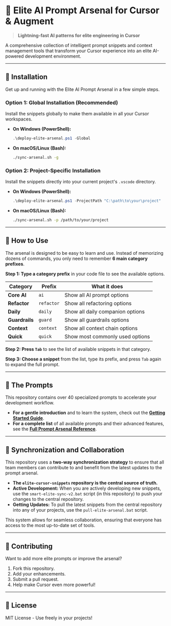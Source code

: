 # 🧠 Elite AI Prompt Arsenal for Cursor & Augment

> **Lightning-fast AI patterns for elite engineering in Cursor**

A comprehensive collection of intelligent prompt snippets and context management tools that transform your Cursor experience into an elite AI-powered development environment.

---

## 🚀 Installation

Get up and running with the Elite AI Prompt Arsenal in a few simple steps.

### **Option 1: Global Installation (Recommended)**

Install the snippets globally to make them available in all your Cursor workspaces.

*   **On Windows (PowerShell):**
    ```powershell
    .\deploy-elite-arsenal.ps1 -Global
    ```
*   **On macOS/Linux (Bash):**
    ```bash
    ./sync-arsenal.sh -g
    ```

### **Option 2: Project-Specific Installation**

Install the snippets directly into your current project's `.vscode` directory.

*   **On Windows (PowerShell):**
    ```powershell
    .\deploy-elite-arsenal.ps1 -ProjectPath "C:\path\to\your\project"
    ```
*   **On macOS/Linux (Bash):**
    ```bash
    ./sync-arsenal.sh -p /path/to/your/project
    ```

---

## 🔧 How to Use

The arsenal is designed to be easy to learn and use. Instead of memorizing dozens of commands, you only need to remember **6 main category prefixes**.

**Step 1: Type a category prefix** in your code file to see the available options.

| Category     | Prefix     | What it does                      |
|--------------|------------|-----------------------------------|
| **Core AI**  | `ai`       | Show all AI prompt options        |
| **Refactor** | `refactor` | Show all refactoring options      |
| **Daily**    | `daily`    | Show all daily companion options  |
| **Guardrails**| `guard`    | Show all guardrails options       |
| **Context**  | `context`  | Show all context chain options    |
| **Quick**    | `quick`    | Show most commonly used options   |

**Step 2: Press `Tab`** to see the list of available snippets in that category.

**Step 3: Choose a snippet** from the list, type its prefix, and press `Tab` again to expand the full prompt.

---

## 🎯 The Prompts

This repository contains over 40 specialized prompts to accelerate your development workflow.

*   **For a gentle introduction** and to learn the system, check out the **[Getting Started Guide](./GETTING-STARTED-GUIDE.md)**.
*   **For a complete list** of all available prompts and their advanced features, see the **[Full Prompt Arsenal Reference](./AI-Prompt-Arsenal.md)**.

---

## 🔄 Synchronization and Collaboration

This repository uses a **two-way synchronization strategy** to ensure that all team members can contribute to and benefit from the latest updates to the prompt arsenal.

*   **The `elite-cursor-snippets` repository is the central source of truth.**
*   **Active Development:** When you are actively developing new snippets, use the `smart-elite-sync-v2.bat` script (in this repository) to push your changes to the central repository.
*   **Getting Updates:** To pull the latest snippets from the central repository into any of your projects, use the `pull-elite-arsenal.bat` script.

This system allows for seamless collaboration, ensuring that everyone has access to the most up-to-date set of tools.

---

## 🤝 Contributing

Want to add more elite prompts or improve the arsenal?

1.  Fork this repository.
2.  Add your enhancements.
3.  Submit a pull request.
4.  Help make Cursor even more powerful!

---

## 📄 License

MIT License - Use freely in your projects!